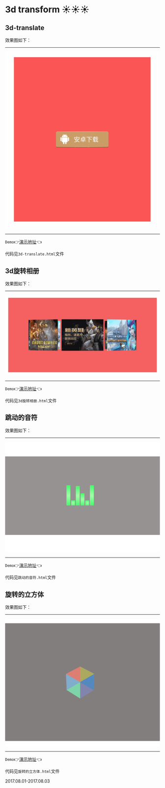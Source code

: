 # 3d transform :sunny::sunny::sunny:

## 3d-translate

效果图如下：
***
![](img/3d-translate.gif)
***

`Demo`:point_right:[演示地址](https://xm2by.github.io/css-animation/3d%20transform/3d-translate.html):point_left:

代码见`3d-translate.html`文件

## 3d旋转相册

效果图如下：
***
![](img/3d旋转相册.gif)
***

`Demo`:point_right:[演示地址](https://xm2by.github.io/css-animation/3d%20transform/3d%E6%97%8B%E8%BD%AC%E7%9B%B8%E5%86%8C.html):point_left:

代码见`3d旋转相册.html`文件

## 跳动的音符

效果图如下：
***
![](img/跳动的音符.gif)
***

`Demo`:point_right:[演示地址](https://xm2by.github.io/css-animation/3d%20transform/%E8%B7%B3%E5%8A%A8%E7%9A%84%E9%9F%B3%E7%AC%A6.html):point_left:

代码见`跳动的音符.html`文件

## 旋转的立方体

效果图如下：
***
![](img/旋转的立方体.gif)
***

`Demo`:point_right:[演示地址](https://xm2by.github.io/css-animation/3d%20transform/%E6%97%8B%E8%BD%AC%E7%9A%84%E7%AB%8B%E6%96%B9%E4%BD%93.html):point_left:

代码见`旋转的立方体.html`文件

2017.08.01-2017.08.03